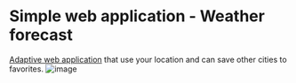 # Simple web application  - Weather forecast
[Adaptive web application](https://nikitausername.github.io/WeatherForecast/) that use your location and can save other cities to favorites.
 ![image](https://user-images.githubusercontent.com/45030291/159469778-36ff7c87-63d9-4516-862e-4000c0d458d8.png)
